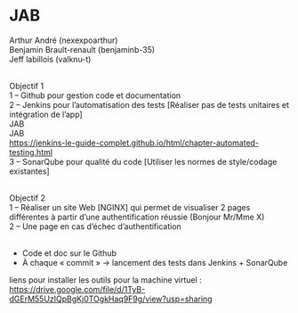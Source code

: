 # JAB
Arthur André (nexexpoarthur) <br>
Benjamin Brault-renault (benjaminb-35) <br>
Jeff labillois (valknu-t) <br> <br>

Objectif 1 <br>
1	– Github pour gestion code et documentation <br>
2	– Jenkins pour l’automatisation des tests [Réaliser pas de tests unitaires et intégration de l’app] <br>
JAB <br>
JAB <br>
https://jenkins-le-guide-complet.github.io/html/chapter-automated-testing.html
<br>
3	– SonarQube pour qualité du code [Utiliser les normes de style/codage existantes] <br> <br>

Objectif 2 <br>
1	– Réaliser un site Web [NGINX] qui permet de visualiser 2 pages différentes à partir d’une authentification réussie (Bonjour Mr/Mme X) <br>
2	– Une page en cas d’échec d’authentification <br> <br>

-	Code et doc sur le Github <br>
-	À chaque « commit » -> lancement des tests dans Jenkins + SonarQube

liens pour installer les outils pour la machine virtuel : https://drive.google.com/file/d/1TyB-dGErM55UzIQpBgKj0TOgkHaq9F9g/view?usp=sharing
